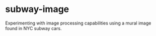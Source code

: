 # subway-image
Experimenting with image processing capabilities using a mural image found in NYC subway cars.
